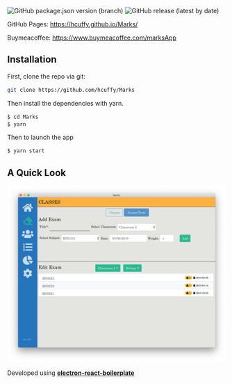 ![GitHub package.json version (branch)](https://img.shields.io/github/package-json/v/hcuffy/Marks/master?style=for-the-badge)
![GitHub release (latest by date)](https://img.shields.io/github/downloads/hcuffy/marks/v1.4.0/total?color=neon&style=for-the-badge)

GitHub Pages: https://hcuffy.github.io/Marks/

Buymeacoffee: https://www.buymeacoffee.com/marksApp

## Installation

First, clone the repo via git:

```bash
git clone https://github.com/hcuffy/Marks
```

Then install the dependencies with yarn.

```bash
$ cd Marks
$ yarn
```

Then to launch the app

```bash
$ yarn start
```

## A Quick Look


  <img alt="Example Image" src="./.erb/img/app.png" />


Developed using [**electron-react-boilerplate**](https://github.com/electron-react-boilerplate/electron-react-boilerplate)
